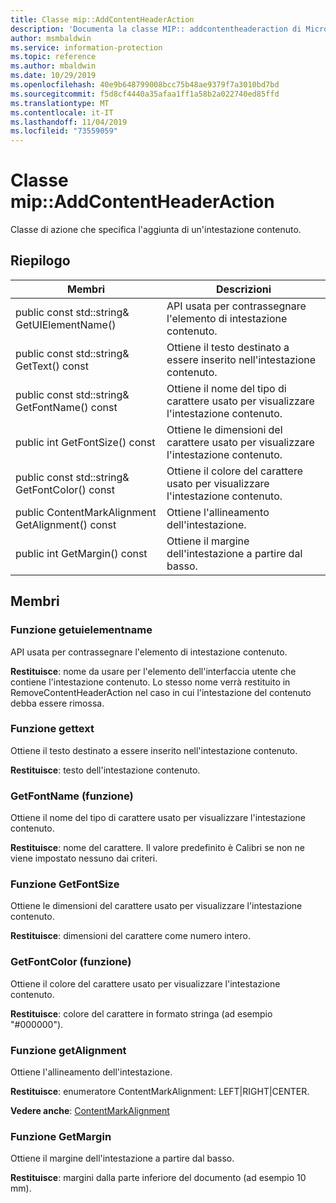 ```yaml
---
title: Classe mip::AddContentHeaderAction
description: 'Documenta la classe MIP:: addcontentheaderaction di Microsoft Information Protection (MIP) SDK.'
author: msmbaldwin
ms.service: information-protection
ms.topic: reference
ms.author: mbaldwin
ms.date: 10/29/2019
ms.openlocfilehash: 40e9b648799008bcc75b48ae9379f7a3010bd7bd
ms.sourcegitcommit: f5d8cf4440a35afaa1ff1a58b2a022740ed85ffd
ms.translationtype: MT
ms.contentlocale: it-IT
ms.lasthandoff: 11/04/2019
ms.locfileid: "73559059"
---
```

# <a name="class-mipaddcontentheaderaction"></a>Classe mip::AddContentHeaderAction 
Classe di azione che specifica l'aggiunta di un'intestazione contenuto.
  
## <a name="summary"></a>Riepilogo
 Membri                        | Descrizioni                                
--------------------------------|---------------------------------------------
public const std::string& GetUIElementName()  |  API usata per contrassegnare l'elemento di intestazione contenuto.
public const std::string& GetText() const  |  Ottiene il testo destinato a essere inserito nell'intestazione contenuto.
public const std::string& GetFontName() const  |  Ottiene il nome del tipo di carattere usato per visualizzare l'intestazione contenuto.
public int GetFontSize() const  |  Ottiene le dimensioni del carattere usato per visualizzare l'intestazione contenuto.
public const std::string& GetFontColor() const  |  Ottiene il colore del carattere usato per visualizzare l'intestazione contenuto.
public ContentMarkAlignment GetAlignment() const  |  Ottiene l'allineamento dell'intestazione.
public int GetMargin() const  |  Ottiene il margine dell'intestazione a partire dal basso.
  
## <a name="members"></a>Membri
  
### <a name="getuielementname-function"></a>Funzione getuielementname
API usata per contrassegnare l'elemento di intestazione contenuto.

  
**Restituisce**: nome da usare per l'elemento dell'interfaccia utente che contiene l'intestazione contenuto. Lo stesso nome verrà restituito in RemoveContentHeaderAction nel caso in cui l'intestazione del contenuto debba essere rimossa.
  
### <a name="gettext-function"></a>Funzione gettext
Ottiene il testo destinato a essere inserito nell'intestazione contenuto.

  
**Restituisce**: testo dell'intestazione contenuto.
  
### <a name="getfontname-function"></a>GetFontName (funzione)
Ottiene il nome del tipo di carattere usato per visualizzare l'intestazione contenuto.

  
**Restituisce**: nome del carattere. Il valore predefinito è Calibri se non ne viene impostato nessuno dai criteri.
  
### <a name="getfontsize-function"></a>Funzione GetFontSize
Ottiene le dimensioni del carattere usato per visualizzare l'intestazione contenuto.

  
**Restituisce**: dimensioni del carattere come numero intero.
  
### <a name="getfontcolor-function"></a>GetFontColor (funzione)
Ottiene il colore del carattere usato per visualizzare l'intestazione contenuto.

  
**Restituisce**: colore del carattere in formato stringa (ad esempio "#000000").
  
### <a name="getalignment-function"></a>Funzione getAlignment
Ottiene l'allineamento dell'intestazione.

  
**Restituisce**: enumeratore ContentMarkAlignment: LEFT|RIGHT|CENTER. 
  
**Vedere anche**: [ContentMarkAlignment](mip-enums-and-structs.md#contentmarkalignment-enum)
  
### <a name="getmargin-function"></a>Funzione GetMargin
Ottiene il margine dell'intestazione a partire dal basso.

  
**Restituisce**: margini dalla parte inferiore del documento (ad esempio 10 mm).